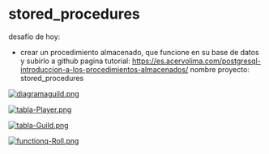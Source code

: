 # stored_procedures

 desafío de hoy:
- crear un procedimiento almacenado, que funcione en su base de datos y subirlo a github
pagina tutorial: https://es.acervolima.com/postgresql-introduccion-a-los-procedimientos-almacenados/
nombre proyecto: stored_procedures

[![diagramaguild.png](https://i.postimg.cc/50r9w83V/diagramaguild.png)](https://postimg.cc/bDQjPDWC)

[![tabla-Player.png](https://i.postimg.cc/gkFXQPVP/tabla-Player.png)](https://postimg.cc/rzjwR3Zh)

[![tabla-Guild.png](https://i.postimg.cc/x1jCVjqB/tabla-Guild.png)](https://postimg.cc/HVKHQgwt)

[![functionq-Roll.png](https://i.postimg.cc/kMxXVRbk/functionq-Roll.png)](https://postimg.cc/dDVKp1nB)
